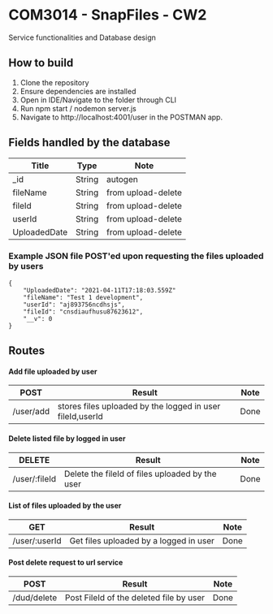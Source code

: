 # COM3014 - SnapFiles - CW2
Service functionalities and Database design


## How to build
1. Clone the repository
2. Ensure dependencies are installed
3. Open in IDE/Navigate to the folder through CLI
4. Run npm start / nodemon server.js 
5. Navigate to http://localhost:4001/user in the POSTMAN app. 


## Fields handled by the database 

| Title      | Type   | Note              |
|------------|--------|-------------------|
| _id        | String | autogen           |
|fileName    | String |from upload-delete | 
| fileId     | String |from upload-delete |
| userId     | String |from upload-delete |
|UploadedDate| String |from upload-delete |


### Example JSON file POST'ed upon requesting the files uploaded by users

```
{
    "UploadedDate": "2021-04-11T17:18:03.559Z"
    "fileName": "Test 1 development",
    "userId": "aj893756ncdhsjs",
    "fileId": "cnsdiaufhusu87623612",
    "__v": 0
}
```


## Routes

#### Add file uploaded by user

|POST       | Result                                                  | Note |
|-----------|---------------------------------------------------------|------|
| /user/add |stores files uploaded by the logged in user fileId,userId|Done  |

#### Delete listed file by logged in user 

|DELETE       | Result                                         | Note   |
|-------------|------------------------------------------------|--------|
|/user/:fileId| Delete the fileId of files uploaded by the user| Done   |

#### List of files uploaded by the user

|GET           | Result                                 | Note                   |
|--------------|----------------------------------------|------------------------|
|/user/:userId | Get files uploaded by a logged in user | Done                   |

#### Post delete request to url service 

|POST          | Result                                 | Note                  |
|--------------|----------------------------------------|-----------------------|
|/dud/delete   |Post FileId of the deleted file by user |   Done                |









